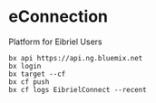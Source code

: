 # eConnection
Platform for Eibriel Users

```
bx api https://api.ng.bluemix.net
bx login
bx target --cf
bx cf push
bx cf logs EibrielConnect --recent
```
